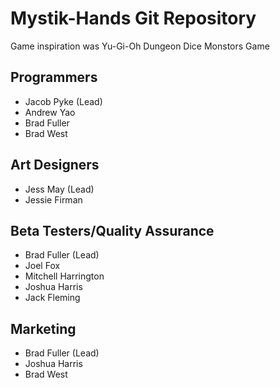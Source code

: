 # Mystik-Hands Git Repository

Game inspiration was Yu-Gi-Oh Dungeon Dice Monstors Game

## Programmers
* Jacob Pyke (Lead)
* Andrew Yao
* Brad Fuller
* Brad West

## Art Designers
* Jess May (Lead)
* Jessie Firman

## Beta Testers/Quality Assurance
* Brad Fuller (Lead)
* Joel Fox
* Mitchell Harrington
* Joshua Harris
* Jack Fleming

## Marketing
* Brad Fuller (Lead)
* Joshua Harris
* Brad West
